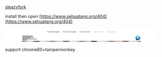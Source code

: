 [sleazyfork](https://sleazyfork.org/scripts/377746-sehuatang)

install then open [https://www.sehuatang.org/404](https://www.sehuatang.org/404)

![](https://raw.githubusercontent.com/tkkcc/sehuatang/master/1.png)

support chrome80+tampermonkey